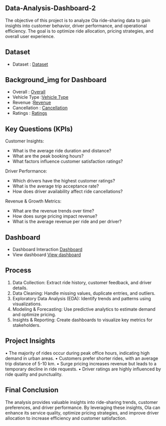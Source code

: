 ## Data-Analysis-Dashboard-2
The objective of this project is to analyze Ola ride-sharing data to gain insights into customer behavior, driver performance, and operational efficiency.
The goal is to optimize ride allocation, pricing strategies, and overall user experience.

## Dataset
- Dataset : <a href="https://github.com/Nikhilrchandan/Data-Analysis-Dashboard-2/blob/main/Bookings-100000-Rows.xlsx">Dataset</a>

## Background_img for Dashboard
- Overall : <a href="https://github.com/Nikhilrchandan/Data-Analysis-Dashboard-2/blob/main/Slide1.PNG">Overall</a>
- Vehicle Type :<a href="https://github.com/Nikhilrchandan/Data-Analysis-Dashboard-2/blob/main/Slide2.PNG">Vehicle Type</a>
- Revenue :<a href="https://github.com/Nikhilrchandan/Data-Analysis-Dashboard-2/blob/main/Slide3.PNG">Revenue</a>
- Cancellation : <a href="https://github.com/Nikhilrchandan/Data-Analysis-Dashboard-2/blob/main/Slide4.PNG">Cancellation</a>
- Ratings : <a href="https://github.com/Nikhilrchandan/Data-Analysis-Dashboard-2/blob/main/Slide5.PNG">Ratings</a>


## Key Questions (KPIs)

 Customer Insights:

* What is the average ride duration and distance?
* What are the peak booking hours?
* What factors influence customer satisfaction ratings?

 Driver Performance:
   
* Which drivers have the highest customer ratings?
* What is the average trip acceptance rate?
* How does driver availability affect ride cancellations?

 Revenue & Growth Metrics:

* What are the revenue trends over time?
* How does surge pricing impact revenue?
* What is the average revenue per ride and per driver?

## Dashboard
- Dashboard Interaction <a href="https://github.com/Nikhilrchandan/Data-Analysis-Dashboard-2/blob/main/Ola_Analytics.pbix">Dashboard</a>
- View dashboard  <a href="">View dashboard </a>

## Process
1.	Data Collection: Extract ride history, customer feedback, and driver details.
2.	Data Cleaning: Handle missing values, duplicate entries, and outliers.
3.	Exploratory Data Analysis (EDA): Identify trends and patterns using visualizations.
4.	Modeling & Forecasting: Use predictive analytics to estimate demand and optimize pricing.
5.	Insights & Reporting: Create dashboards to visualize key metrics for stakeholders.
   

## Project Insights
•	The majority of rides occur during peak office hours, indicating high demand in urban areas.
•	Customers prefer shorter rides, with an average trip distance of 5-10 km.
•	Surge pricing increases revenue but leads to a temporary decline in ride requests.
•	Driver ratings are highly influenced by ride quality and punctuality.

## Final Conclusion
The analysis provides valuable insights into ride-sharing trends, customer preferences, and driver performance.
By leveraging these insights, Ola can enhance its service quality, optimize pricing strategies, 
and improve driver allocation to increase efficiency and customer satisfaction.


